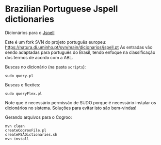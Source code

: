 Brazilian Portuguese Jspell dictionaries
===========

Dicionários para o [Jspell](http://natura.di.uminho.pt/wiki/doku.php?id=ferramentas:jspell)

Este é um fork SVN do projeto português europeu: https://natura.di.uminho.pt/svn/main/dicionarios/jspell.pt
As entradas vão sendo adaptadas para português do Brasil, tendo enfoque na classificação dos termos de acordo com a ABL.



Buscas no dicionário (na pasta `scripts`):

	sudo query.pl

Buscas e flexões:

	sudo queryFlex.pl

Note que é necessário permissão de SUDO porque é necessário instalar os dicionários no sistema. Soluções para evitar isto são bem-vindas!
 

Gerando arquivos para o Cogroo:

	mvn clean
	createCogrooFile.pl
	createFSADictionaries.sh
	mvn install
	



